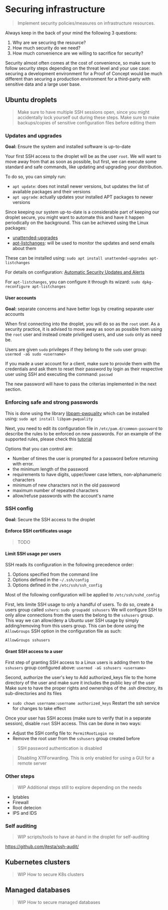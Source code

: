 # Securing infrastructure

> Implement security policies/measures on infrastructure resources.

Always keep in the back of your mind the following 3 questions:

1. Why are we securing the resource?
2. How much security do we need?
3. How much convenience are we willing to sacrifice for security?

Security almost often comes at the cost of convenience, so make sure to follow security steps depending on the threat level and your use case: securing a development environment for a Proof of Concept would be much different than securing a production environment for a third-party with sensitive data and a large user base.

## Ubuntu droplets

> Make sure to have multiple SSH sessions open, since you might accidentally lock yourself out during these steps.
> Make sure to make backups/copies of sensitive configuration files before editing them


### Updates and upgrades

**Goal:** Ensure the system and installed software is up-to-date

Your first SSH access to the droplet will be as the user `root`. We will want to move away from that as soon as possible, but first, we can execute some standard and safe commands, like updating and upgrading your distribution.

To do so, you can simply run:

- `apt update`: does not install newer versions, but updates the list of available packages and their versions
- `apt upgrade`: actually updates your installed APT packages to newer versions

Since keeping our system up-to-date is a considerable part of keeping our droplet secure, you might want to automate this and have it happen periodically on the background.
This can be achieved using the Linux packages:
-  [unattended-upgrades](https://wiki.debian.org/UnattendedUpgrades)
-  [apt-listchanges](https://manpages.debian.org/testing/apt-listchanges/apt-listchanges.1.en.html): will be used to monitor the updates and send emails about them

These can be installed using: `sudo apt install unattended-upgrades apt-listchanges`

For details on configuration: [Automatic Security Updates and Alerts](https://github.com/imthenachoman/How-To-Secure-A-Linux-Server#automatic-security-updates-and-alerts)

For `apt-listchanges`, you can configure it through its wizard: `sudo dpkg-reconfigure apt-listchanges`


#### User accounts

**Goal:** separate concerns and have better logs by creating separate user accounts

When first connecting into the droplet, you will do so as the `root` user.
As a security practice, it is advised to move away as soon as possible from using the `root` user and instead create priviliged users, and use `sudo` only as need be.

Users are given `sudo` privileges if they belong to the `sudo` user group: `usermod -aG sudo <username>`

If you made a user account for a client, make sure to provide them with the credentials and ask them to reset their password by login as their respective user using SSH and executing the command: `passwd`

The new password will have to pass the criterias implemented in the next section.

### Enforcing safe and strong passwords

This is done using the library [libpam-pwquality](https://packages.ubuntu.com/xenial/admin/libpam-pwquality) which can be installed using: `sudo apt install libpam-pwquality`

Next, you need to edit its configuration file in `/etc/pam.d/common-password` to describe the rules to be enforced on new passwords. For an example of the supported rules, please check this [tutorial](https://www.networkworld.com/article/2726217/how-to-enforce-password-complexity-on-linux.html)

Options that you can control are:
- Number of times the user is prompted for a password before returning with error.
- the minimum length of the password
- requirements to have digits, upper/lower case letters, non-alphanumeric characters
- minimum of new characters not in the old password
- maximum number of repeated characters
- allow/refuse passwords with the account's name

### SSH config

**Goal:** Secure the SSH access to the droplet

#### Enforce SSH certificates usage

> TODO

#### Limit SSH usage per users

SSH reads its configuration in the following precedence order:
1. Options specified from the command line
2. Options defined in the `~/.ssh/config`
3. Options defined in the `/etc/ssh/ssh_config`

Most of the following configuration will be applied to `/etc/ssh/sshd_config`

First, lets limite SSH usage to only a handful of users. To do so, create a users group called `sshers`: `sudo groupadd sshusers`
We will configure SSH to only allow connections from the users the belong to the `sshusers` group. This way we can allow/deny a Ubuntu user SSH usage by simply adding/removing from this users group.
This can be done using the `AllowGroups` SSH option in the configuration file as such:
```
AllowGroups sshusers
```

#### Grant SSH access to a user

First step of granting SSH access to a Linux users is adding them to the `sshusers` group configured above: `usermod -aG sshusers <username>`

Second, authorize the user's key to
Add authorized_keys file to the home directory of the user and make sure it includes the public key of the user
Make sure to have the proper rights and ownerships of the .ssh directory, its sub-directories and its files
- `sudo chown username:username authorized_keys`
Restart the ssh service for changes to take effect

Once your user has SSH access (make sure to verify that in a separate session), disable `root` SSH access. This can be done in two ways:

- Adjust the SSH config file to: `PermitRootLogin no`
- Remove the root user from the `sshusers` group created before

> SSH password authentication is disabled

> DIsabling X11Forwarding. This is only enabled for using a GUI for a remote server

### Other steps

> WIP Additional steps still to explore depending on the needs

- Iptables
- Firewall
- Root detecion
- IPS and IDS

### Self auditing

> WIP scripts/tools to have at-hand in the droplet for self-auditing

https://github.com/jtesta/ssh-audit/


## Kubernetes clusters

> WIP How to secure K8s clusters

## Managed databases

> WIP How to secure managed databases

